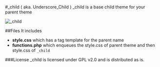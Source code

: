 #_child ( aka. Underscore_Child )
_child is a base child theme for your parent theme

![_child](https://ahmadawais.com/wp-content/uploads/2015/08/child.jpg)

##Files
It includes
- **style.css** which has a tag template for the parent name
- **functions.php** which enqueues the style.css of parent theme and then style.css of `_child`

###License
_child is licensed under GPL v2.0 and is distributed as is.

